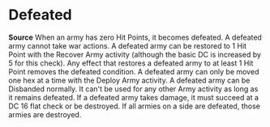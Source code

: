﻿---
id: '45'
name: Defeated

---
# Defeated

**Source** 
When an army has zero Hit Points, it becomes defeated. A defeated army cannot take war actions. A defeated army can be restored to 1 Hit Point with the Recover Army activity (although the basic DC is increased by 5 for this check). Any effect that restores a defeated army to at least 1 Hit Point removes the defeated condition. A defeated army can only be moved one hex at a time with the Deploy Army activity. A defeated army can be Disbanded normally. It can't be used for any other Army activity as long as it remains defeated.
 If a defeated army takes damage, it must succeed at a DC 16 flat check or be destroyed. If all armies on a side are defeated, those armies are destroyed.